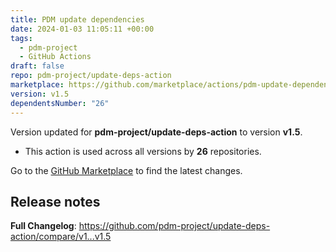 ```yaml
---
title: PDM update dependencies
date: 2024-01-03 11:05:11 +00:00
tags:
  - pdm-project
  - GitHub Actions
draft: false
repo: pdm-project/update-deps-action
marketplace: https://github.com/marketplace/actions/pdm-update-dependencies
version: v1.5
dependentsNumber: "26"
---
```



Version updated for **pdm-project/update-deps-action** to version **v1.5**.
- This action is used across all versions by **26** repositories.

Go to the [GitHub Marketplace](https://github.com/marketplace/actions/pdm-update-dependencies) to find the latest changes.

## Release notes

**Full Changelog**: https://github.com/pdm-project/update-deps-action/compare/v1...v1.5
